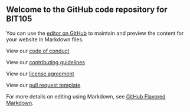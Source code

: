 ## Welcome to the GitHub code repository for BIT105
You can use the [editor on GitHub](https://github.com/ChipBrowne/bit105/edit/master/README.md) to maintain and preview the content for your website in Markdown files.

View our [code of conduct](https://github.com/ChipBrowne/bit105/blob/master/CODE_OF_CONDUCT.md)

View our [contributing guidelines](https://github.com/ChipBrowne/bit105/blob/master/CONTRIBUTING.md)

View our [license agreement](https://github.com/ChipBrowne/bit105/blob/master/LICENSE)

View our [pull request template](https://github.com/ChipBrowne/bit105/blob/master/.github/PULL_REQUEST_TEMPLATE.md)

For more details on editing using Markdown, see [GitHub Flavored Markdown](https://guides.github.com/features/mastering-markdown/).
